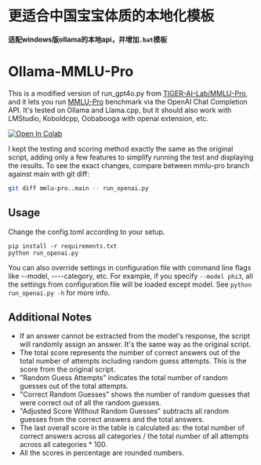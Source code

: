# 更适合中国宝宝体质的本地化模板
**适配windows版ollama的本地api，并增加`.bat`模板**

# Ollama-MMLU-Pro

This is a modified version of run_gpt4o.py from [TIGER-AI-Lab/MMLU-Pro](https://github.com/TIGER-AI-Lab/MMLU-Pro), and it lets you run [MMLU-Pro](https://huggingface.co/datasets/TIGER-Lab/MMLU-Pro) benchmark via the OpenAI Chat Completion API. It's tested on Ollama and Llama.cpp, but it should also work with LMStudio, Koboldcpp, Oobabooga with openai extension, etc.

<a href="https://colab.research.google.com/github/chigkim/Ollama-MMLU-Pro/blob/main/Ollama_MMLU_Pro.ipynb" target="_parent"><img src="https://colab.research.google.com/assets/colab-badge.svg" alt="Open In Colab"/></a>

I kept the  testing and scoring  method exactly the same as the original script, adding only a few features to simplify running the test and displaying the results. To see    the exact changes, compare between mmlu-pro branch against main with git diff:

```bash
git diff mmlu-pro..main -- run_openai.py
```

## Usage

Change the config.toml according to your setup.

```shell
pip install -r requirements.txt
python run_openai.py
```

You can also override   settings in configuration file    with  command line flags like --model, ----category, etc. For example, if you   specify `--model phi3`, all the settings  from configuration file will be loaded except model. See `python run_openai.py -h` for more info.

## Additional Notes

* If an answer cannot be extracted from the model's response, the script will randomly assign an answer. It's the same way as the original script.
* The total score represents the number of correct answers out of the total number of attempts including random guess attempts. This is the score from the original script.
* "Random Guess Attempts" indicates the total number of random guesses out of the total attempts.
* "Correct Random Guesses" shows the number of random guesses that were correct out of all the random guesses.
* "Adjusted Score Without Random Guesses" subtracts all random guesses from the correct answers and the total answers.
* The last overall   score in the table  is calculated as: the total number of correct answers across all categories / the total number of all attempts across all categories * 100.
* All the   scores in percentage are rounded numbers.
